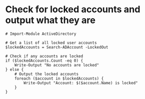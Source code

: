 # Check for locked accounts and output what they are

```# Import the Active Directory module
# Import-Module ActiveDirectory

# Get a list of all locked user accounts
$lockedAccounts = Search-ADAccount -LockedOut

# Check if any accounts are locked
if ($lockedAccounts.Count -eq 0) {
    Write-Output "No accounts are locked"
} else {
    # Output the locked accounts
    foreach ($account in $lockedAccounts) {
        Write-Output "Account: $($account.Name) is locked"
    }
}
```
